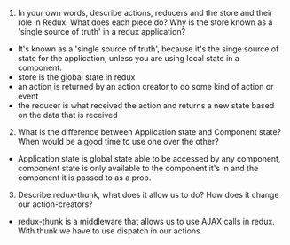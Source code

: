 1. In your own words, describe actions, reducers and the store and their role in Redux. What does each piece do? Why is the store known as a 'single source of truth' in a redux application?
- It's known as a 'single source of truth', because it's the singe source of state for the application, unless you are using local state in a component.
- store is the global state in redux
- an action is returned by an action creator to do some kind of action or event
- the reducer is what received the action and returns a new state based on the data that is received

2. What is the difference between Application state and Component state? When would be a good time to use one over the other?
- Application state is global state able to be accessed by any component, component state is only available to the component it's in and the component it is passed to as a prop.

3. Describe redux-thunk, what does it allow us to do? How does it change our action-creators?
- redux-thunk is a middleware that allows us to use AJAX calls in redux. With thunk we have to use dispatch in our actions.
